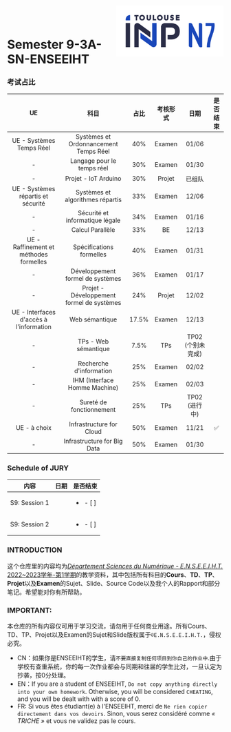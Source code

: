 <div class="logo"><img src="logo.png" width="250px" align="right"></div>
<br>
<br>

# Semester 9-3A-SN-ENSEEIHT

### 考试占比
|UE|科目|占比|考核形式|日期|是否结束|
|:----:|:----:|:----:|:----:|:----:|:----:|
|UE - Systèmes Temps Réel|Systèmes et Ordonnancement Temps Réel|40%|Examen|01/06||
|-|Langage pour le temps réel|30%|Examen|01/30||
|-|Projet - IoT Arduino |30%|Projet|已组队||
|UE - Systèmes répartis et sécurité|Systèmes et algorithmes répartis|33%|Examen|12/06||
|-|Sécurité et informatique légale|34%|Examen|01/16||
|-|Calcul Parallèle|33%|BE|12/13||
|UE - Raffinement et méthodes formelles|Spécifications formelles|40%|Examen|01/31||
|-|Développement formel de systèmes|36%|Examen|01/17||
|-|Projet - Développement formel de systèmes|24%|Projet|12/02||
|UE - Interfaces d'accès à l'information|Web sémantique|17.5%|Examen|12/13||
|-|TPs - Web sémantique|7.5%|TPs|TP02 (个别未完成)||
|-|Recherche d'information|25%|Examen|02/02||
|-|IHM (Interface Homme Machine)|25%|Examen|02/03||
|-|Sureté de fonctionnement|25%|TPs|TP02 (进行中)||
|UE - à choix|Infrastructure for Cloud|50%|Examen|11/21|✅|
|-|Infrastructure for Big Data|50%|Examen|01/30||

### Schedule of JURY
|内容|日期|是否结束|
|:----:|:----:|:----:|
|S9: Session 1||<ul><li>- [ ] </li></ul>|
|S9: Session 2||<ul><li>- [ ] </li></ul>|

### INTRODUCTION
这个仓库里的内容均为[*Département Sciences du Numérique - E.N.S.E.E.I.H.T.* 2022~2023学年-第1学期](http://formations.enseeiht.fr/fr/offre-de-formations/diplome-d-ingenieur-FC_DI/diplome-D/ingenieur-enseeiht-informatique-et-telecommunications-program-n7i5-171/ingenieur-enseeiht-informatique-et-telecommunications-3eme-annee-subprogram-n7i53-181.html)的教学资料，其中包括所有科目的**Cours**、**TD**、**TP**、**Projet**以及**Examen**的Sujet、Slide、Source Code以及我个人的Rapport和部分笔记。希望能对你有所帮助。


### IMPORTANT: 

本仓库的所有内容仅可用于学习交流，请勿用于任何商业用途。所有Cours、TD、TP、Projet以及Examen的Sujet和Slide版权属于`©E.N.S.E.E.I.H.T.`，侵权必究。
  * CN：如果你是ENSEEIHT的学生，请`不要直接复制任何项目到你自己的作业中`.由于学校有查重系统，你的每一次作业都会与同期和往届的学生比对，一旦认定为抄袭，按0分处理。
  * EN：If you are a student of ENSEEIHT, `Do not copy anything directly into your own homework`. Otherwise, you will be considered `CHEATING`, and you will be dealt with with a score of 0.
  * FR: Si vous êtes étudiant(e) à l'ENSEEIHT, merci de `Ne rien copier directement dans vos devoirs`. Sinon, vous serez considéré comme *« TRICHE »* et vous ne validez pas le cours.

